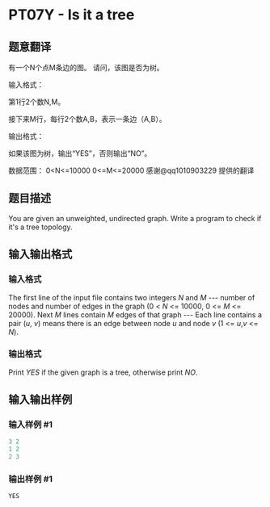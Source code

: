 # PT07Y - Is it a tree

## 题意翻译

有一个N个点M条边的图。 请问，该图是否为树。

输入格式：

第1行2个数N,M。

接下来M行，每行2个数A,B，表示一条边（A,B）。

输出格式：

如果该图为树，输出“YES”，否则输出“NO”。

数据范围： 0<N<=10000 0<=M<=20000 感谢@qq1010903229 提供的翻译

## 题目描述

 You are given an unweighted, undirected graph. Write a program to check if it's a tree topology.

## 输入输出格式

### 输入格式

 The first line of the input file contains two integers _N_ and _M_ --- number of nodes and number of edges in the graph (0 < _N_ <= 10000, 0 <= _M_ <= 20000). Next _M_ lines contain _M_ edges of that graph --- Each line contains a pair (_u_, _v_) means there is an edge between node _u_ and node _v_ (1 <= _u_,_v_ <= _N_).

### 输出格式

 Print _YES_ if the given graph is a tree, otherwise print _NO_.

## 输入输出样例

### 输入样例 #1

```cpp
3 2
1 2
2 3
```


### 输出样例 #1

```cpp
YES
```


